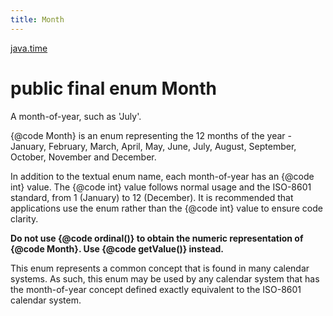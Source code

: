 ```yaml
---
title: Month
---
```


[java.time](../packages/#java.time)

# public final enum Month


A month-of-year, such as 'July'.
 <p>
 {@code Month} is an enum representing the 12 months of the year -
 January, February, March, April, May, June, July, August, September, October,
 November and December.
 <p>
 In addition to the textual enum name, each month-of-year has an {@code int} value.
 The {@code int} value follows normal usage and the ISO-8601 standard,
 from 1 (January) to 12 (December). It is recommended that applications use the enum
 rather than the {@code int} value to ensure code clarity.
 <p>
 <b>Do not use {@code ordinal()} to obtain the numeric representation of {@code Month}.
 Use {@code getValue()} instead.</b>
 <p>
 This enum represents a common concept that is found in many calendar systems.
 As such, this enum may be used by any calendar system that has the month-of-year
 concept defined exactly equivalent to the ISO-8601 calendar system.